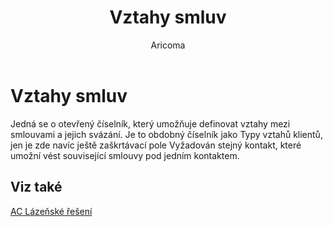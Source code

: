 ﻿---
    title: "Vztahy smluv"
    author: Aricoma
    ms.date: 04/30/2018
    ms.topic: article
    ms.prod: dynamics-nav-2017
    ms.contentlocale: cs-cz
    ms.lasthandoff: 04/30/2018
---

# Vztahy smluv
Jedná se o otevřený číselník, který umožňuje definovat vztahy mezi smlouvami a jejich svázání. Je to obdobný číselník jako Typy vztahů klientů, jen je zde navíc ještě zaškrtávací pole Vyžadován stejný kontakt, které umožní vést související smlouvy pod jedním kontaktem. 

## <a name="see-also"></a>Viz také
[AC Lázeňské řešení](spa-solution.md)